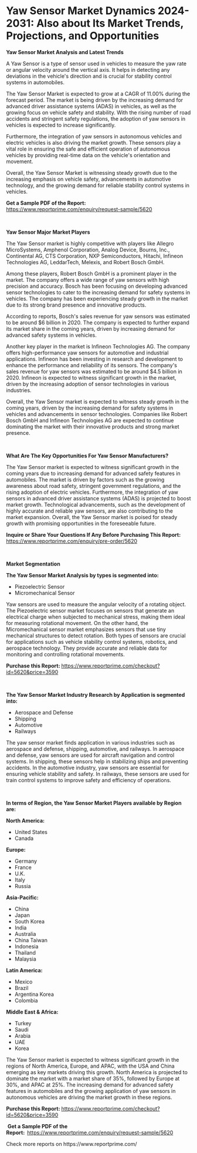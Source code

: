 <p><h1>Yaw Sensor Market Dynamics 2024-2031: Also about Its Market Trends, Projections, and Opportunities</h1></p><p><strong>Yaw Sensor Market Analysis and Latest Trends</strong></p>
<p><p>A Yaw Sensor is a type of sensor used in vehicles to measure the yaw rate or angular velocity around the vertical axis. It helps in detecting any deviations in the vehicle's direction and is crucial for stability control systems in automobiles.</p><p>The Yaw Sensor Market is expected to grow at a CAGR of 11.00% during the forecast period. The market is being driven by the increasing demand for advanced driver assistance systems (ADAS) in vehicles, as well as the growing focus on vehicle safety and stability. With the rising number of road accidents and stringent safety regulations, the adoption of yaw sensors in vehicles is expected to increase significantly.</p><p>Furthermore, the integration of yaw sensors in autonomous vehicles and electric vehicles is also driving the market growth. These sensors play a vital role in ensuring the safe and efficient operation of autonomous vehicles by providing real-time data on the vehicle's orientation and movement.</p><p>Overall, the Yaw Sensor Market is witnessing steady growth due to the increasing emphasis on vehicle safety, advancements in automotive technology, and the growing demand for reliable stability control systems in vehicles.</p></p>
<p><strong>Get a Sample PDF of the Report:&nbsp;</strong> <a href="https://www.reportprime.com/enquiry/request-sample/5620">https://www.reportprime.com/enquiry/request-sample/5620</a></p>
<p>&nbsp;</p>
<p><strong>Yaw Sensor Major Market Players</strong></p>
<p><p>The Yaw Sensor market is highly competitive with players like Allegro MicroSystems, Amphenol Corporation, Analog Device, Bourns, Inc., Continental AG, CTS Corporation, NXP Semiconductors, Hitachi, Infineon Technologies AG, LeddarTech, Melexis, and Robert Bosch GmbH.</p><p>Among these players, Robert Bosch GmbH is a prominent player in the market. The company offers a wide range of yaw sensors with high precision and accuracy. Bosch has been focusing on developing advanced sensor technologies to cater to the increasing demand for safety systems in vehicles. The company has been experiencing steady growth in the market due to its strong brand presence and innovative products.</p><p>According to reports, Bosch's sales revenue for yaw sensors was estimated to be around $6 billion in 2020. The company is expected to further expand its market share in the coming years, driven by increasing demand for advanced safety systems in vehicles.</p><p>Another key player in the market is Infineon Technologies AG. The company offers high-performance yaw sensors for automotive and industrial applications. Infineon has been investing in research and development to enhance the performance and reliability of its sensors. The company's sales revenue for yaw sensors was estimated to be around $4.5 billion in 2020. Infineon is expected to witness significant growth in the market, driven by the increasing adoption of sensor technologies in various industries.</p><p>Overall, the Yaw Sensor market is expected to witness steady growth in the coming years, driven by the increasing demand for safety systems in vehicles and advancements in sensor technologies. Companies like Robert Bosch GmbH and Infineon Technologies AG are expected to continue dominating the market with their innovative products and strong market presence.</p></p>
<p>&nbsp;</p>
<p><strong>What Are The Key Opportunities For Yaw Sensor Manufacturers?</strong></p>
<p><p>The Yaw Sensor market is expected to witness significant growth in the coming years due to increasing demand for advanced safety features in automobiles. The market is driven by factors such as the growing awareness about road safety, stringent government regulations, and the rising adoption of electric vehicles. Furthermore, the integration of yaw sensors in advanced driver assistance systems (ADAS) is projected to boost market growth. Technological advancements, such as the development of highly accurate and reliable yaw sensors, are also contributing to the market expansion. Overall, the Yaw Sensor market is poised for steady growth with promising opportunities in the foreseeable future.</p></p>
<p><strong>Inquire or Share Your Questions If Any Before Purchasing This Report:</strong> <a href="https://www.reportprime.com/enquiry/pre-order/5620">https://www.reportprime.com/enquiry/pre-order/5620</a></p>
<p>&nbsp;</p>
<p><strong>Market Segmentation</strong></p>
<p><strong>The Yaw Sensor Market Analysis by types is segmented into:</strong></p>
<p><ul><li>Piezoelectric Sensor</li><li>Micromechanical Sensor</li></ul></p>
<p><p>Yaw sensors are used to measure the angular velocity of a rotating object. The Piezoelectric sensor market focuses on sensors that generate an electrical charge when subjected to mechanical stress, making them ideal for measuring rotational movement. On the other hand, the Micromechanical sensor market emphasizes sensors that use tiny mechanical structures to detect rotation. Both types of sensors are crucial for applications such as vehicle stability control systems, robotics, and aerospace technology. They provide accurate and reliable data for monitoring and controlling rotational movements.</p></p>
<p><strong>Purchase this Report:&nbsp;</strong><a href="https://www.reportprime.com/checkout?id=5620&price=3590">https://www.reportprime.com/checkout?id=5620&price=3590</a></p>
<p>&nbsp;</p>
<p><strong>The Yaw Sensor Market Industry Research by Application is segmented into:</strong></p>
<p><ul><li>Aerospace and Defense</li><li>Shipping</li><li>Automotive</li><li>Railways</li></ul></p>
<p><p>The yaw sensor market finds application in various industries such as aerospace and defense, shipping, automotive, and railways. In aerospace and defense, yaw sensors are used for aircraft navigation and control systems. In shipping, these sensors help in stabilizing ships and preventing accidents. In the automotive industry, yaw sensors are essential for ensuring vehicle stability and safety. In railways, these sensors are used for train control systems to improve safety and efficiency of operations.</p></p>
<p>&nbsp;</p>
<p><strong>In terms of Region, the Yaw Sensor Market Players available by Region are:</strong></p>
<p>
    <p> <strong> North America: </strong>
        <ul>
            <li>United States</li>
            <li>Canada</li>
        </ul>
        </p> 
    <p> <strong> Europe: </strong>
        <ul>
            <li>Germany</li>
            <li>France</li>
            <li>U.K.</li>
            <li>Italy</li>
            <li>Russia</li>
        </ul>
        </p> 
    <p> <strong> Asia-Pacific: </strong>
        <ul>
            <li>China</li>
            <li>Japan</li>
            <li>South Korea</li>
            <li>India</li>
            <li>Australia</li>
            <li>China Taiwan</li>
            <li>Indonesia</li>
            <li>Thailand</li>
            <li>Malaysia</li>
        </ul>
        </p> 
    <p> <strong> Latin America: </strong>
        <ul>
            <li>Mexico</li>
            <li>Brazil</li>
            <li>Argentina Korea</li>
            <li>Colombia</li>
        </ul>
        </p> 
    <p> <strong> Middle East & Africa: </strong>
        <ul>
            <li>Turkey</li>
            <li>Saudi</li>
            <li>Arabia</li>
            <li>UAE</li>
            <li>Korea</li>
        </ul>
    </p>
    </p>
<p><p>The Yaw Sensor market is expected to witness significant growth in the regions of North America, Europe, and APAC, with the USA and China emerging as key markets driving this growth. North America is projected to dominate the market with a market share of 35%, followed by Europe at 30%, and APAC at 25%. The increasing demand for advanced safety features in automobiles and the growing application of yaw sensors in autonomous vehicles are driving the market growth in these regions.</p></p>
<p><strong>Purchase this Report: </strong><a href="https://www.reportprime.com/checkout?id=5620&price=3590">https://www.reportprime.com/checkout?id=5620&price=3590</a></p>
<p>&nbsp;<strong>Get a Sample PDF of the Report:&nbsp;&nbsp;</strong><a href="https://www.reportprime.com/enquiry/request-sample/5620">https://www.reportprime.com/enquiry/request-sample/5620</a></p>
<p><strong></strong></p>
<p>Check more reports on https://www.reportprime.com/</p>
